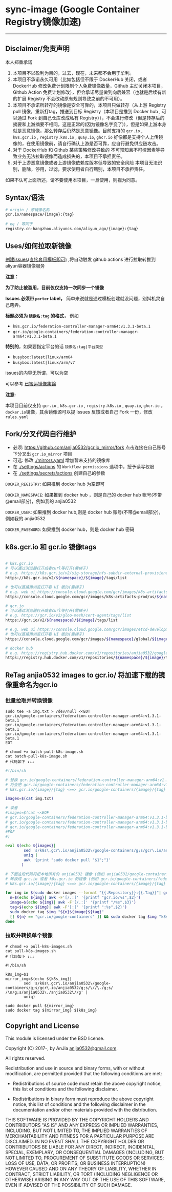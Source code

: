 # sync-image (Google Container Registry镜像加速)
-------

Disclaimer/免责声明
-------
本人郑重承诺
1. 本项目不以盈利为目的，过去，现在，未来都不会用于牟利。
2. 本项目不承诺永久可用（比如包括但不限于 DockerHub 关闭，或者 DockerHub 修改免费计划限制个人免费镜像数量，Github 主动关闭本项目，Github Action 免费计划修改），但会承诺尽量做到向后兼容（也就是后续有新的扩展 Registry 不会改动原有规则导致之前的不可用）。
3. 本项目不承诺所转存的镜像是安全可靠的，本项目只做转存（从上游 Registry pull 镜像，重新打tag，推送到目标 Registry（本项目是推到 Docker hub , 可以通过 Fork 到自己仓库改成私有 Registry）），不会进行修改（但是转存后的摘要和上游摘要不相同，这是正常的(因为镜像名字变了)），但是如果上游本身就是恶意镜像，那么转存后仍然是恶意镜像。目前支持的 `gcr.io` , `k8s.gcr.io` , `registry.k8s.io` , `quay.io`, `ghcr.io` 好像都是支持个人上传镜像的，在使用镜像前，请自行确认上游是否可靠，应自行避免供应链攻击。
4. 对于 DockerHub 和 Github 某些策略修改导致的 不可预知且不可控因素等导致业务无法拉取镜像而造成损失的，本项目不承担责任。
5. 对于上游恶意镜像或者上游镜像依赖库版本低导致的安全风险 本项目无法识别，删除，停用，过滤，要求使用者自行甄别，本项目不承担责任。

如果不认可上面所述，请不要使用本项目，一旦使用，则视为同意。

Syntax/语法
-------

```bash
# origin / 原镜像名称
gcr.io/namespace/{image}:{tag}
 
# eq / 等同于
registry.cn-hangzhou.aliyuncs.com/aliyun_ago/{image}:{tag}
```

Uses/如何拉取新镜像
-------
[创建issues(直接套用模板即可)](https://github.com/im-jinxinwang/sync-image/issues/new/choose) ,将自动触发 github actions 进行拉取转推到aliyun容器镜像服务

**注意：**

**为了防止被滥用，目前仅仅支持一次同步一个镜像**

**Issues 必须带 `porter` label，** 简单来说就是通过模板创建就没问题，别抖机灵自己瞎弄。

**标题必须为 `镜像名:tag` 的格式，** 例如
- `k8s.gcr.io/federation-controller-manager-arm64:v1.3.1-beta.1`
- `gcr.io/google-containers/federation-controller-manager-arm64:v1.3.1-beta.1`

**特别的**，如果要指定平台的话 `镜像名:tag|平台类型`
- `busybox:latest|linux/arm64`
- `busybox:latest|linux/arm/v7`

issues的内容无所谓，可以为空

可以参考 [已搬运镜像集锦](https://github.com/im-jinxinwang/sync-image/issues?q=is%3Aissue+label%3Aporter+)

**注意:**

本项目目前仅支持 `gcr.io` , `k8s.gcr.io` , `registry.k8s.io` , `quay.io`, `ghcr.io` ，`docker.io`镜像，其余镜像源可以提 Issues 反馈或者自己 Fork 一份，修改 `rules.yaml`


Fork/分叉代码自行维护
-------

- 必须: <https://github.com/anjia0532/gcr.io_mirror/fork> 点击连接在自己账号下分叉出 `gcr.io_mirror` 项目
- 可选: 修改 [./mirrors.yaml](./rules.yaml) 增加暂未支持的镜像库
- 在 [./settings/actions](../../settings/actions) 的 `Workflow permissions` 选项中，授予读写权限
- 在 [./settings/secrets/actions](../../settings/secrets/actions) 创建自己的参数

`DOCKER_REGISTRY`: 如果推到 docker hub 为空即可

`DOCKER_NAMESPACE`: 如果推到 docker hub ，则是自己的 docker hub 账号(不带@email部分)，例如我的 anjia0532

`DOCKER_USER`: 如果推到 docker hub,则是 docker hub 账号(不带@email部分)，例如我的 anjia0532

`DOCKER_PASSWORD`: 如果推到 docker hub，则是 docker hub 密码

k8s.gcr.io 和 gcr.io 镜像tags
------
```bash

# k8s.gcr.io
# 可以通过浏览器打开或者curl等打开(需梯子)
# e.g. https://k8s.gcr.io/v2/sig-storage/nfs-subdir-external-provisioner/tags/list
https://k8s.gcr.io/v2/${namespace}/${image}/tags/list

# 也可以直接用浏览打开看 UI 版的(需梯子)
# e.g. web ui https://console.cloud.google.com/gcr/images/k8s-artifacts-prod/us/sig-storage/nfs-subdir-external-provisioner
https://console.cloud.google.com/gcr/images/k8s-artifacts-prod/us/${namespace}/${image}

# gcr.io
# 可以通过浏览器打开或者curl等打开(需梯子)
# e.g. https://gcr.io/v2/gloo-mesh/cert-agent/tags/list 
https://gcr.io/v2/${namespace}/${image}/tags/list

# e.g. web ui https://console.cloud.google.com/gcr/images/etcd-development/global/etcd
# 也可以直接用浏览打开看 UI 版的(需梯子)
https://console.cloud.google.com/gcr/images/${namespace}/global/${image}

# docker hub
# e.g. https://registry.hub.docker.com/v1/repositories/anjia0532/google-containers.sig-storage.nfs-subdir-external-provisioner/tags
https://registry.hub.docker.com/v1/repositories/${namespace}/${image}/tags

```

ReTag anjia0532 images to gcr.io/ 将加速下载的镜像重命名为gcr.io
-------

### 批量拉取并转换镜像

```shell
sudo tee -a img.txt > /dev/null <<EOT
gcr.io/google-containers/federation-controller-manager-arm64:v1.3.1-beta.1
gcr.io/google-containers/federation-controller-manager-arm64:v1.3.1-beta.1
gcr.io/google-containers/federation-controller-manager-arm64:v1.3.1-beta.1
EOT

# chmod +x batch-pull-k8s-image.sh
cat batch-pull-k8s-image.sh
# 代码如下 ↓↓↓
```

```bash
#!/bin/sh

# 替换 gcr.io/google-containers/federation-controller-manager-arm64:v1.3.1-beta.1 为真实 image
# 将会把 gcr.io/google-containers/federation-controller-manager-arm64:v1.3.1-beta.1 转换为 anjia0532/google-containers.federation-controller-manager-arm64:v1.3.1-beta.1 并且会拉取他
# k8s.gcr.io/{image}/{tag} <==> gcr.io/google-containers/{image}/{tag} <==> anjia0532/google-containers.{image}/{tag}

images=$(cat img.txt)

# 或者 
#images=$(cat <<EOF
# gcr.io/google-containers/federation-controller-manager-arm64:v1.3.1-beta.1
# gcr.io/google-containers/federation-controller-manager-arm64:v1.3.1-beta.1
# gcr.io/google-containers/federation-controller-manager-arm64:v1.3.1-beta.1
#EOF
#)

eval $(echo ${images}|
        sed 's/k8s\.gcr\.io/anjia0532\/google-containers/g;s/gcr\.io/anjia0532/g;s/\//\./g;s/ /\n/g;s/anjia0532\./anjia0532\//g' |
        uniq |
        awk '{print "sudo docker pull "$1";"}'
       )

# 下面这段代码将把本地所有的 anjia0532 镜像 (例如 anjia0532/google-containers.federation-controller-manager-arm64:v1.3.1-beta.1 )
# 转换成 grc.io 或者 k8s.gcr.io 的镜像 (例如 gcr.io/google-containers/federation-controller-manager-arm64:v1.3.1-beta.1)
# k8s.gcr.io/{image}/{tag} <==> gcr.io/google-containers/{image}/{tag} <==> anjia0532/google-containers.{image}/{tag}

for img in $(sudo docker images --format "{{.Repository}}:{{.Tag}}"| grep "anjia0532"); do
  n=$(echo ${img}| awk -F'[/.:]' '{printf "gcr.io/%s",$2}')
  image=$(echo ${img}| awk -F'[/.:]' '{printf "/%s",$3}')
  tag=$(echo ${img}| awk -F'[:]' '{printf ":%s",$2}')
  sudo docker tag $img "${n}${image}${tag}"
  [[ ${n} == "gcr.io/google-containers" ]] && sudo docker tag $img "k8s.gcr.io${image}${tag}"
done
```

### 拉取并转换单个镜像
```shell
# chmod +x pull-k8s-images.sh
cat pull-k8s-images.sh
# 代码如下 ↓↓↓
```

```shell
#!/bin/sh

k8s_img=$1
mirror_img=$(echo ${k8s_img}|
        sed 's/k8s\.gcr\.io/anjia0532\/google-containers/g;s/gcr\.io/anjia0532/g;s/\//\./g;s/ /\n/g;s/anjia0532\./anjia0532\//g' |
        uniq)

sudo docker pull ${mirror_img}
sudo docker tag ${mirror_img} ${k8s_img}
```

Copyright and License
---

This module is licensed under the BSD license.

Copyright (C) 2017-, by AnJia <anjia0532@gmail.com>.

All rights reserved.

Redistribution and use in source and binary forms, with or without modification, are permitted provided that the following conditions are met:

* Redistributions of source code must retain the above copyright notice, this list of conditions and the following disclaimer.

* Redistributions in binary form must reproduce the above copyright notice, this list of conditions and the following disclaimer in the documentation and/or other materials provided with the distribution.

THIS SOFTWARE IS PROVIDED BY THE COPYRIGHT HOLDERS AND CONTRIBUTORS "AS IS" AND ANY EXPRESS OR IMPLIED WARRANTIES, INCLUDING, BUT NOT LIMITED TO, THE IMPLIED WARRANTIES OF MERCHANTABILITY AND FITNESS FOR A PARTICULAR PURPOSE ARE DISCLAIMED. IN NO EVENT SHALL THE COPYRIGHT HOLDER OR CONTRIBUTORS BE LIABLE FOR ANY DIRECT, INDIRECT, INCIDENTAL, SPECIAL, EXEMPLARY, OR CONSEQUENTIAL DAMAGES (INCLUDING, BUT NOT LIMITED TO, PROCUREMENT OF SUBSTITUTE GOODS OR SERVICES; LOSS OF USE, DATA, OR PROFITS; OR BUSINESS INTERRUPTION) HOWEVER CAUSED AND ON ANY THEORY OF LIABILITY, WHETHER IN CONTRACT, STRICT LIABILITY, OR TORT (INCLUDING NEGLIGENCE OR OTHERWISE) ARISING IN ANY WAY OUT OF THE USE OF THIS SOFTWARE, EVEN IF ADVISED OF THE POSSIBILITY OF SUCH DAMAGE.